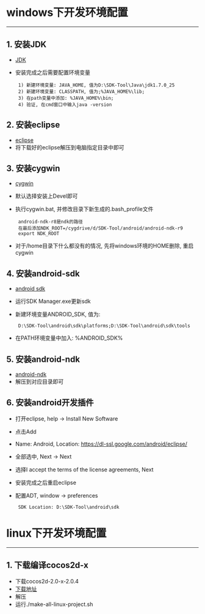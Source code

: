 # **windows下开发环境配置** #
***


## **1. 安装JDK** ##
 * [JDK](http://www.oracle.com/technetwork/java/javase/downloads/index.html)
 * 安装完成之后需要配置环境变量

        1) 新建环境变量: JAVA_HOME, 值为D:\SDK-Tool\Java\jdk1.7.0_25
        2) 新建环境变量: CLASSPATH, 值为;%JAVA_HOME%\lib;
        3) 在path变量中添加: %JAVA_HOME%\bin;
        4) 验证, 在cmd窗口中输入java -version


## **2. 安装eclipse** ##
 * [eclipse](http://www.eclipse.org/downloads/)
 * 将下载好的eclipse解压到电脑指定目录中即可 



## **3. 安装cygwin** ##
 * [cygwin](http://www.cygwin.com/)
 * 默认选择安装上Devel即可
 * 执行cygwin.bat, 并修改目录下新生成的.bash_profile文件

        android-ndk-r8是ndk的路径
        在最后添加NDK_ROOT=/cygdrive/d/SDK-Tool/android/android-ndk-r9
        export NDK_ROOT  
 * 对于/home目录下什么都没有的情况, 先将windows环境的HOME删除, 重启cygwin



## **4. 安装android-sdk** ##
 * [android sdk](http://developer.android.com/sdk/index.html)
 * 运行SDK Manager.exe更新sdk 
 * 新建环境变量ANDROID_SDK, 值为: 
 
        D:\SDK-Tool\android\sdk\platforms;D:\SDK-Tool\android\sdk\tools 
 * 在PATH环境变量中加入: %ANDROID_SDK%



## **5. 安装android-ndk** ##
 * [android-ndk](http://developer.android.com/tools/sdk/ndk/index.html)
 * 解压到对应目录即可



## **6. 安装android开发插件** ##
 * 打开eclipse, help -> Install New Software
 * 点击Add
 * Name: Android, Location: https://dl-ssl.google.com/android/eclipse/
 * 全部选中, Next -> Next
 * 选择I accept the terms of the license agreements, Next
 * 安装完成之后重启eclipse
 * 配置ADT, window -> preferences

        SDK Location: D:\SDK-Tool\android\sdk 







# **linux下开发环境配置** #
***


## **1. 下载编译cocos2d-x** ##
 * 下载cocos2d-2.0-x-2.0.4
 * [下载地址](http://cocos2d-x.googlecode.com/files/cocos2d-2.0-x-2.0.4.zip)
 * 解压 
 * 运行./make-all-linux-project.sh
